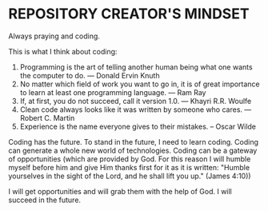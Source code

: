 # REPOSITORY CREATOR'S MINDSET
Always praying and coding.

This is what I think about coding:
1) Programming is the art of telling another human being what one wants the computer to do. ― Donald Ervin Knuth
2) No matter which field of work you want to go in, it is of great importance to learn at least one programming language. ― Ram Ray
3) If, at first, you do not succeed, call it version 1.0. ― Khayri R.R. Woulfe
4) Clean code always looks like it was written by someone who cares. — Robert C. Martin
5) Experience is the name everyone gives to their mistakes. – Oscar Wilde

Coding has the future. To stand in the future, I need to learn coding. Coding can generate a whole new world of technologies. Coding can be a gateway of opportunities (which are provided by God. For this reason I will humble myself before him and give Him thanks first for it as it is written:
"Humble yourselves in the sight of the Lord, and he shall lift you up." (James 4:10))

I will get opportunities and will grab them with the help of God. I will succeed in the future.  
